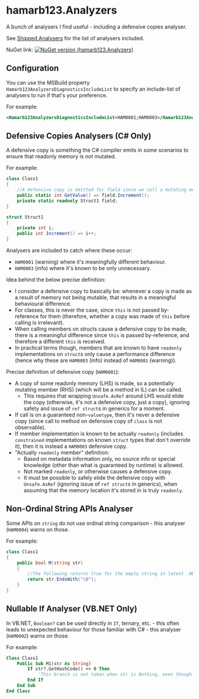 # hamarb123.Analyzers
A bunch of analysers I find useful - including a defensive copies analyser.

See [Shipped Analysers](hamarb123.Analyzers/AnalyzerReleases.Shipped.md) for the list of analysers included.

NuGet link:
[![NuGet version (hamarb123.Analyzers)](https://img.shields.io/nuget/v/hamarb123.Analyzers.svg?style=flat-square)](https://www.nuget.org/packages/hamarb123.Analyzers/)


## Configuration

You can use the MSBuild property `Hamarb123AnalyzersDiagnosticsIncludeList` to specify an include-list of analysers to run if that's your preference.

For example:
```xml
<Hamarb123AnalyzersDiagnosticsIncludeList>HAM0001;HAM0003</Hamarb123AnalyzersDiagnosticsIncludeList>
```


## Defensive Copies Analysers (C# Only)

A defensive copy is something the C# compiler emits in some scenarios to ensure that readonly memory is not mutated.

For example:
```csharp
class Class1
{
	//A defensive copy is emitted for field since we call a mutating method on readonly memory:
	public static int GetValue() => field.Increment();
	private static readonly Struct1 field;
}

struct Struct1
{
	private int i;
	public int Increment() => i++;
}
```

Analysers are included to catch where these occur:
- `HAM0001` (warning) where it's meaningfully different behaviour.
- `HAM0003` (info) where it's known to be only unnecessary.

Idea behind the below precise definition:
- I consider a defensive copy to basically be: whenever a copy is made as a result of memory not being mutable, that results in a meaningful behavioural difference.
- For classes, this is never the case, since `this` is not passed by-reference for them (therefore, whether a copy was made of `this` before calling is irrelevant).
- When calling members on structs cause a defensive copy to be made, there is a meaningful difference since `this` is passed by-reference, and therefore a different `this` is received.
- In practical terms though, members that are known to have `readonly` implementations on `struct`s only cause a performance difference (hence why these are `HAM0003` (info) instead of `HAM0001` (warning)).

Precise definition of defensive copy (`HAM0001`):
- A copy of some readonly memory (LHS) is made, so a potentially mutating member (RHS) (which will be a method in IL) can be called.
  - This requires that wrapping `Unsafe.AsRef` around LHS would elide the copy (otherwise, it's not a defensive copy, just a copy), ignoring safety and issue of `ref struct`s in generics for a moment.
- If call is on a guaranteed non-`valuetype`, then it's never a defensive copy (since call to method on defensive copy of `class` is not observable).
- If member implementation is known to be actually `readonly` (includes `constrained` implementations on known `struct` types that don't override it), then it is instead a `HAM0003` defensive copy.
- "Actually `readonly` member" definition:
  - Based on metadata information only, no source info or special knowledge (other than what is guaranteed by runtime) is allowed.
  - Not marked `readonly`, or otherwise causes a defensive copy.
  - It must be possible to safely elide the defensive copy with `Unsafe.AsRef` (ignoring issue of `ref struct`s in generics), when assuming that the memory location it's stored in is truly `readonly`.


## Non-Ordinal String APIs Analyser

Some APIs on `string` do not use ordinal string comparison - this analyser (`HAM0004`) warns on those.

For example:
```csharp
class Class1
{
	public bool M(string str)
	{
		//The following returns true for the empty string in latest .NET versions, even though it doesn't contain a null character - this API does not use ordinal string comparison by default.
		return str.EndsWith("\0");
	}
}
```


## Nullable If Analyser (VB.NET Only)

In VB.NET, `Boolean?` can be used directly in `If`, ternary, etc. - this often leads to unexpected behaviour for those familiar with C# - this analyser (`HAM0002`) warns on those.

For example:
```vb
Class Class1
	Public Sub M1(str As String)
		If str?.GetHashCode() <> 0 Then
			'This branch is not taken when str is Nothing, even though `str?.GetHashCode()` looks like it should give `Nothing` which is indeed not `0`
		End If
	End Sub
End Class
```


